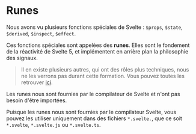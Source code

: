 # Runes

Nous avons vu plusieurs fonctions spéciales de Svelte : `$props`, `$state`, `$derived`, `$inspect`, `$effect`.

Ces fonctions spéciales sont appelées des **runes**. Elles sont le fondement de la réactivité de Svelte 5, et implémentent en arrière plan la philosophie des signaux.

> Il en existe plusieurs autres, qui ont des rôles plus techniques, nous ne les verrons pas durant cette formation. Vous pouvez toutes les retrouver [ici](https://svelte-5-preview.vercel.app/docs/runes).

Les runes nous sont fournies par le compilateur de Svelte et n'ont pas besoin d'être importées.

Puisque les runes nous sont fournies par le compilateur Svelte, vous pouvez les utiliser uniquement dans des fichiers `*.svelte.`, que ce soit `*.svelte`, `*.svelte.js` ou `*.svelte.ts`.
